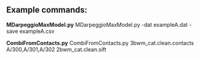 ## Example commands:

**MDarpeggioMaxModel.py**
    MDarpeggioMaxModel.py -dat exampleA.dat -save exampleA.csv

**CombiFromContacts.py**
    CombiFromContacts.py 3bwm_cat.clean.contacts A/300,A/301,A/302 2bwm_cat.clean.sift

